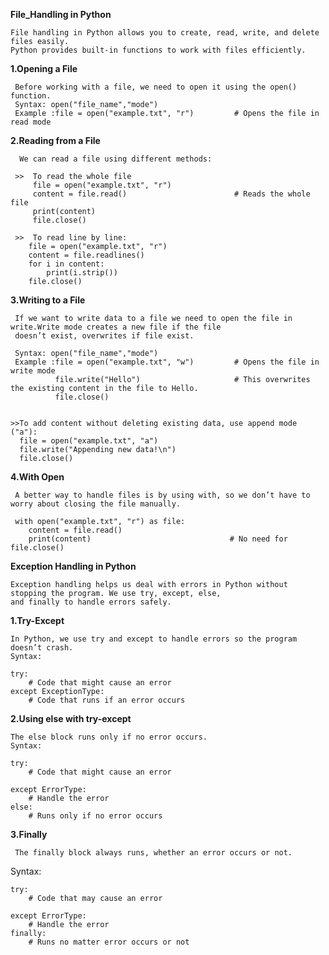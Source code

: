 **File_Handling in Python**

    File handling in Python allows you to create, read, write, and delete files easily. 
    Python provides built-in functions to work with files efficiently.
    
 **1.Opening a File**
 
     Before working with a file, we need to open it using the open() function.
     Syntax: open("file_name","mode")
     Example :file = open("example.txt", "r")         # Opens the file in read mode

  **2.Reading from a File**
  
      We can read a file using different methods:

     >>  To read the whole file
         file = open("example.txt", "r")
         content = file.read()                        # Reads the whole file
         print(content)
         file.close()  
         
     >>  To read line by line:
        file = open("example.txt", "r")
        content = file.readlines()                       
        for i in content:
            print(i.strip())
        file.close() 
        
**3.Writing to a File**

     If we want to write data to a file we need to open the file in write.Write mode creates a new file if the file 
     doesn’t exist, overwrites if file exist.

     Syntax: open("file_name","mode")
     Example :file = open("example.txt", "w")         # Opens the file in write mode
              file.write("Hello")                     # This overwrites the existing content in the file to Hello.
              file.close()                           
              
              
    >>To add content without deleting existing data, use append mode ("a"):
      file = open("example.txt", "a")
      file.write("Appending new data!\n")
      file.close()

      
**4.With Open**

     A better way to handle files is by using with, so we don’t have to worry about closing the file manually.
     
     with open("example.txt", "r") as file:
        content = file.read()
        print(content)                               # No need for file.close()



**Exception Handling in Python**
    
    Exception handling helps us deal with errors in Python without stopping the program. We use try, except, else, 
    and finally to handle errors safely.

  **1.Try-Except**
  
    In Python, we use try and except to handle errors so the program doesn’t crash.
    Syntax:
    
    try:
        # Code that might cause an error
    except ExceptionType:
        # Code that runs if an error occurs

  **2.Using else with try-except**
  
    The else block runs only if no error occurs.
    Syntax:
    
    try:
        # Code that might cause an error
        
    except ErrorType:
        # Handle the error
    else:
        # Runs only if no error occurs

  **3.Finally**
  
     The finally block always runs, whether an error occurs or not.

  Syntax:
  
    try:
        # Code that may cause an error
        
    except ErrorType:
        # Handle the error
    finally:
        # Runs no matter error occurs or not
